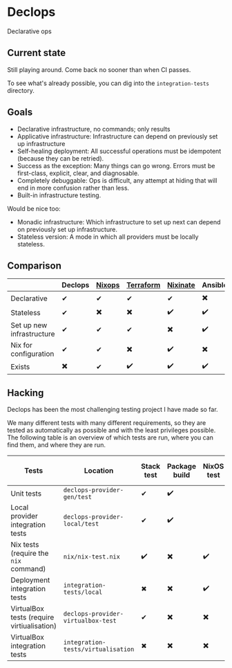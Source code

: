 # Declops

Declarative ops

## Current state

Still playing around.
Come back no sooner than when CI passes.

To see what's already possible, you can dig into the `integration-tests` directory.

## Goals

* Declarative infrastructure, no commands; only results
* Applicative infrastructure: Infrastructure can depend on previously set up infrastructure
* Self-healing deployment: All successful operations must be idempotent (because they can be retried).
* Success as the exception: Many things can go wrong. Errors must be first-class, explicit, clear, and diagnosable.
* Completely debuggable: Ops is difficult, any attempt at hiding that will end in more confusion rather than less.
* Built-in infrastructure testing.

Would be nice too:

* Monadic infrastructure: Which infrastructure to set up next can depend on previously set up infrastructure.
* Stateless version: A mode in which all providers must be locally stateless.

## Comparison

|                                            | Declops | [Nixops](https://github.com/NixOS/nixops)  | [Terraform](https://www.terraform.io/) | [Nixinate](https://github.com/MatthewCroughan/nixinate)  | Ansible | Puppet |
|--------------------------------------------|---------|---------|-----------|-----------|-------|-----|
| Declarative                                | ✔       | ✔       | ✔         | ✔         | ✖️     | ✖️   |
| Stateless                                  | ✔       | ✖️       | ✖️         | ✔️         | ✔️     | ✔️   |
| Set up new infrastructure                  | ✔       | ✔       | ✔         | ✖️         | ✔️     | ✔️   |
| Nix for configuration                      | ✔       | ✔       | ✖️         | ✔️         | ✖️     | ✖️   |
| Exists                                     | ✖️       | ✔       | ✔️         | ✔️         | ✔️     | ✔️   |

## Hacking

Declops has been the most challenging testing project I have made so far.

We many different tests with many different requirements, so they are tested as automatically as possible and with the least privileges possible.
The following table is an overview of which tests are run, where you can find them, and where they are run.

| Tests                                      | Location                              | Stack test | Package build | NixOS test | GitHub Actions CI | Manual Nix Script |
|--------------------------------------------|---------------------------------------|------------|---------------|------------|-------------------|-------------------|
| Unit tests                                 | `declops-provider-gen/test`           | ✔          | ✔️             |            | ✔️                 |                   |
| Local provider integration tests           | `declops-provider-local/test`         | ✔          | ✔️             |            | ✔️                 |                   |
| Nix tests (require the `nix` command)      | `nix/nix-test.nix`                    | ✔️          | ✖️             | ✔️          | ✖️                 |                   |
| Deployment integration tests               | `integration-tests/local`             | ✖          | ✖️             | ✔️          | ✖️                 |                   |
| VirtualBox tests (require virtiualisation) | `declops-provider-virtualbox-test`    | ✔          | ✖️             | ✖️          | ✖️                 | ✔                 |
| VirtualBox integration tests               | `integration-tests/virtualisation`    | ✖          | ✖️             | ✖️          | ✖️                 | ✔                 |

